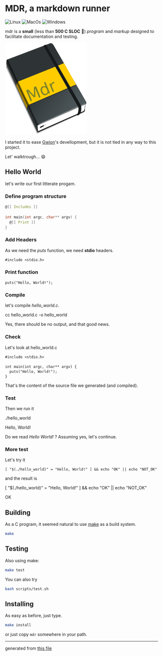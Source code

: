 # MDR, a markdown runner

![Linux](https://github.com/fennecdjay/mdr/workflows/Linux/badge.svg)
![MacOs](https://github.com/fennecdjay/mdr/workflows/MacOs/badge.svg)
![Windows](https://github.com/fennecdjay/mdr/workflows/Windows/badge.svg)

mdr is a **small** (less than **500 C SLOC** :champagne:) *program* and *markup*
designed to facilitate documentation and testing.  


![logo](assets/logoreadme.png "The Mdr logo! (WIP)")

I started it to ease [Gwion](https://github.com/fennecdjay/gwion)'s devellopment,
but it is not tied in any way to this project.  

Let' walktrough... :smile:

## Hello World
let's write our first litterate progam.

### Define program structure

``` hello_world.c
@[[ Includes ]]

int main(int argc, char** argv) {
  @[[ Print ]]
}
```


### Add Headers
As we need the *puts* function, we need **stdio** headers.

``` Includes
#include <stdio.h>
```


### Print function

``` Print
puts("Hello, World!");
```



### Compile
let's compile *hello_world.c*.

<span class="MdrCmdPre">cc hello_world.c -o hello_world</span>
<p class="MdrCmd">
</p>

Yes, there should be no output, and that good news.



### Check
Let's look at hello_world.c
```
#include <stdio.h>

int main(int argc, char** argv) {
  puts("Hello, World!");
}
```
That's the content of the source file we generated (and compiled).



### Test

Then we run it

<span class="MdrCmdPre">./hello_world</span>
<p class="MdrCmd">
Hello, World!
</p>

Do we read *Hello World!* ?
Assuming yes, let's continue.

### More test
Let's try it
```
[ "$(./hello_world)" = "Hello, World!" ] && echo "OK" || echo "NOT_OK"
```

and the result is

<span class="MdrCmdPre">[ "$(./hello_world)" = "Hello, World!" ] && echo "OK" || echo "NOT_OK"</span>
<p class="MdrCmd">
OK
</p>

## Building

As a C program, it seemed natural to use [make](https://www.gnu.org/software/make)
as a build system.

``` sh
make
```

## Testing

Also using make:
``` sh
make test
```

You can also try
``` sh
bash scripts/test.sh
```


## Installing

As easy as before, just type.

``` sh
make install
```
or just copy `mdr` somewhere in your path.


-------

generated from [this file](https://github.com/fennecdjay/mdr/blob/master/README.mdr)

